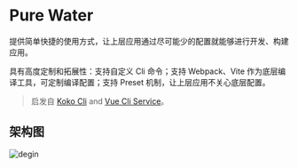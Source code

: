 # Pure Water

提供简单快捷的使用方式，让上层应用通过尽可能少的配置就能够进行开发、构建应用。

具有高度定制和拓展性：支持自定义 Cli 命令；支持 Webpack、Vite 作为底层编译工具，可定制编译配置；支持 Preset 机制，让上层应用不关心底层配置。

> 启发自 [Koko Cli](https://www.npmjs.com/package/@kokojs/cli) and [Vue Cli Service](https://cli.vuejs.org/guide/cli-service.html)。

## 架构图

![degin](/imgs/design.jpg)

<span style="visibility: hidden;">
 ![Logo](/imgs/water.png)
</span>
